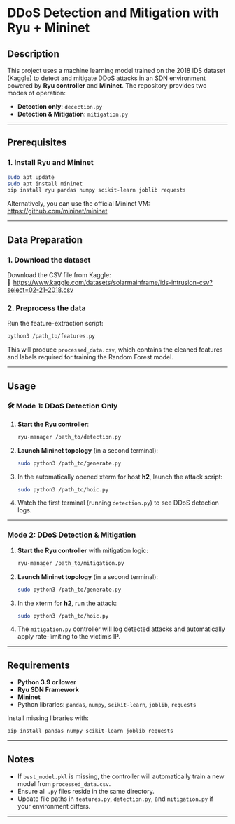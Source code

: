 # DDoS Detection and Mitigation with Ryu + Mininet

## Description

This project uses a machine learning model trained on the 2018 IDS dataset (Kaggle) to detect and mitigate DDoS attacks in an SDN environment powered by **Ryu controller** and **Mininet**. The repository provides two modes of operation:

- **Detection only**: `decection.py`  
- **Detection & Mitigation**: `mitigation.py`

---

## Prerequisites

### 1. Install Ryu and Mininet

```bash
sudo apt update
sudo apt install mininet
pip install ryu pandas numpy scikit-learn joblib requests
```

Alternatively, you can use the official Mininet VM:  
https://github.com/mininet/mininet

---

## Data Preparation

### 1. Download the dataset

Download the CSV file from Kaggle:  
🔗 https://www.kaggle.com/datasets/solarmainframe/ids-intrusion-csv?select=02-21-2018.csv

### 2. Preprocess the data

Run the feature-extraction script:

```bash
python3 /path_to/features.py
```

This will produce `processed_data.csv`, which contains the cleaned features and labels required for training the Random Forest model.

---

## Usage

### 🛠 Mode 1: DDoS **Detection Only**

1. **Start the Ryu controller**:  
   ```bash
   ryu-manager /path_to/detection.py
   ```
2. **Launch Mininet topology** (in a second terminal):  
   ```bash
   sudo python3 /path_to/generate.py
   ```
3. In the automatically opened xterm for host **h2**, launch the attack script:  
   ```bash
   sudo python3 /path_to/hoic.py
   ```
4. Watch the first terminal (running `detection.py`) to see DDoS detection logs.

---

### Mode 2: DDoS **Detection & Mitigation**

1. **Start the Ryu controller** with mitigation logic:  
   ```bash
   ryu-manager /path_to/mitigation.py
   ```
2. **Launch Mininet topology** (in a second terminal):  
   ```bash
   sudo python3 /path_to/generate.py
   ```
3. In the xterm for **h2**, run the attack:  
   ```bash
   sudo python3 /path_to/hoic.py
   ```
4. The `mitigation.py` controller will log detected attacks and automatically apply rate-limiting to the victim’s IP.

---

## Requirements

- **Python 3.9 or lower**  
- **Ryu SDN Framework**  
- **Mininet**  
- Python libraries: `pandas`, `numpy`, `scikit-learn`, `joblib`, `requests`

Install missing libraries with:

```bash
pip install pandas numpy scikit-learn joblib requests
```

---

## Notes

- If `best_model.pkl` is missing, the controller will automatically train a new model from `processed_data.csv`.
- Ensure all `.py` files reside in the same directory.
- Update file paths in `features.py`, `detection.py`, and `mitigation.py` if your environment differs.

---
